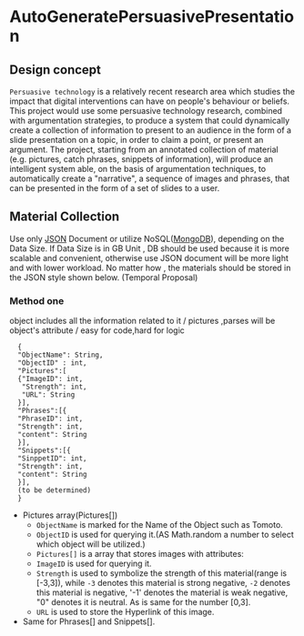 # AutoGeneratePersuasivePresentation

## Design concept
`Persuasive technology` is a relatively recent research area which studies the impact that digital interventions can have on people's behaviour or beliefs. This project would use some persuasive technology research, combined with       argumentation strategies, to produce a system that could dynamically create a collection of information to present to an audience in the form of a slide presentation on a topic, in order to claim a point, or present an argument. The project, starting from an annotated collection of material (e.g. pictures, catch phrases, snippets of information), will produce an intelligent system able, on the basis of argumentation techniques, to automatically create a "narrative", a sequence of images and phrases, that can be presented in the form of a set of slides to a user. 

## Material Collection 
Use only [JSON](http://www.json.org "JSON") Document or utilize NoSQL([MongoDB](https://www.mongodb.com "MongoDB")), depending on the Data Size. If Data Size is in GB Unit , DB should be used because it is more scalable and convenient, otherwise use JSON document will be more light and with lower workload. 
No matter how , the materials should be stored in the JSON style shown below. (Temporal Proposal)
    
### Method one 
object includes all the information related to it / pictures ,parses will be object's attribute / easy for code,hard for logic

```
  {
  "ObjectName": String,
  "ObjectID" : int,
  "Pictures":[
  {"ImageID": int,
   "Strength": int,
   "URL": String
  }],
  "Phrases":[{
  "PhraseID": int,
  "Strength": int,
  "content": String
  }],
  "Snippets":[{
  "SinppetID": int,
  "Strength": int,
  "content": String
  }],
  (to be determined)
  }  
  ```
* Pictures array(Pictures[])
    * `ObjectName` is marked for the Name of the Object such as Tomoto.
    * `ObjectID` is used for querying it.(AS Math.random a number to select which object will be utilized.) 
    * `Pictures[]` is a array that stores images with attributes:
    * `ImageID` is used for querying it.
    * `Strength` is used to symbolize the strength of this material(range is [-3,3]), while `-3` denotes this material is    strong negative, `-2` denotes this material is negative, '-1' denotes the material is weak negative, "0" denotes it is neutral. As is same for the number [0,3].
    * `URL` is used to store the Hyperlink of this image.
* Same for Phrases[] and Snippets[].
  

  
  
  
    






